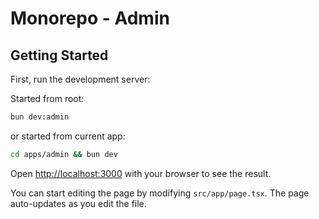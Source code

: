 # Monorepo - Admin

## Getting Started

First, run the development server:

Started from root:

```bash
bun dev:admin
```

or started from current app:

```bash
cd apps/admin && bun dev
```

Open [http://localhost:3000](http://localhost:3000) with your browser to see the result.

You can start editing the page by modifying `src/app/page.tsx`. The page auto-updates as you edit the file.
